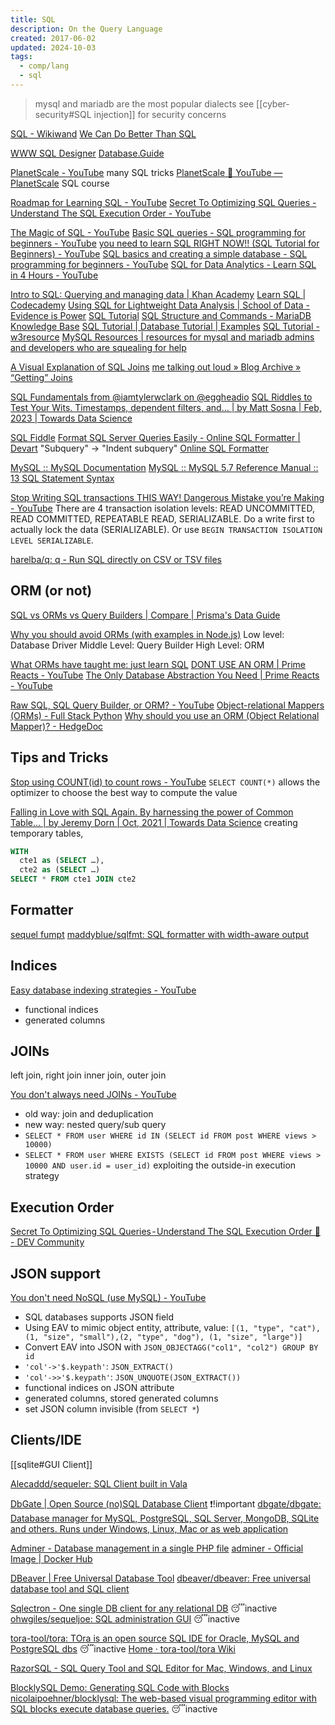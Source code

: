 ```yaml
---
title: SQL
description: On the Query Language
created: 2017-06-02
updated: 2024-10-03
tags:
  - comp/lang
  - sql
---
```


> mysql and mariadb are the most popular dialects
> see [[cyber-security#SQL injection]] for security concerns

[SQL - Wikiwand](https://omni.wikiwand.com/en/SQL)
[We Can Do Better Than SQL](https://edgedb.com/blog/we-can-do-better-than-sql/)

[WWW SQL Designer](https://ondras.zarovi.cz/sql/demo/)
[Database.Guide](https://database.guide/)

[PlanetScale - YouTube](https://www.youtube.com/@PlanetScale) many SQL tricks
[PlanetScale 🤝 YouTube — PlanetScale](https://planetscale.com/youtube) SQL course

[Roadmap for Learning SQL - YouTube](https://www.youtube.com/watch?v=yMqldbY2AAg)
[Secret To Optimizing SQL Queries - Understand The SQL Execution Order - YouTube](https://www.youtube.com/watch?v=BHwzDmr6d7s)

[The Magic of SQL - YouTube](https://www.youtube.com/c/TheMagicofSQL)
[Basic SQL queries - SQL programming for beginners - YouTube](https://www.youtube.com/watch?v=tK-HXzuUunI)
[you need to learn SQL RIGHT NOW!! (SQL Tutorial for Beginners) - YouTube](https://www.youtube.com/watch?v=xiUTqnI6xk8)
[SQL basics and creating a simple database - SQL programming for beginners - YouTube](https://www.youtube.com/watch?v=sHQhc5Jz6SQ)
[SQL for Data Analytics - Learn SQL in 4 Hours - YouTube](https://www.youtube.com/watch?v=7mz73uXD9DA)

[Intro to SQL: Querying and managing data | Khan Academy](https://www.khanacademy.org/computing/computer-programming/sql)
[Learn SQL | Codecademy](https://www.codecademy.com/learn/learn-sql)
[Using SQL for Lightweight Data Analysis | School of Data - Evidence is Power](http://schoolofdata.org/2013/03/26/using-sql-for-lightweight-data-analysis/)
[SQL Tutorial](http://www.tutorialspoint.com/sql/)
[SQL Structure and Commands - MariaDB Knowledge Base](https://mariadb.com/kb/en/mariadb/sql-structure-and-commands/)
[SQL Tutorial | Database Tutorial | Examples](http://www.dofactory.com/sql/tutorial)
[SQL Tutorial - w3resource](https://www.w3resource.com/sql/tutorials.php)
[MySQL Resources | resources for mysql and mariadb admins and developers who are squealing for help](http://mysqlresources.com/)

[A Visual Explanation of SQL Joins](https://blog.codinghorror.com/a-visual-explanation-of-sql-joins/)
[me talking out loud » Blog Archive » “Getting” Joins](http://www.khankennels.com/blog/index.php/archives/2007/04/20/getting-joins/)

[SQL Fundamentals from @iamtylerwclark on @eggheadio](https://egghead.io/courses/sql-fundamentals)
[SQL Riddles to Test Your Wits. Timestamps, dependent filters, and… | by Matt Sosna | Feb, 2023 | Towards Data Science](https://towardsdatascience.com/sql-riddles-to-test-your-wits-8ce31202ae7f)

[SQL Fiddle](http://sqlfiddle.com/)
[Format SQL Server Queries Easily - Online SQL Formatter | Devart](http://www.sql-format.com/) "Subquery" -> "Indent subquery"
[Online SQL Formatter](http://www.tutorialspoint.com/online_sql_formatter.htm)

[MySQL :: MySQL Documentation](https://dev.mysql.com/doc/)
[MySQL :: MySQL 5.7 Reference Manual :: 13 SQL Statement Syntax](https://dev.mysql.com/doc/refman/5.7/en/sql-syntax.html)

[Stop Writing SQL transactions THIS WAY! Dangerous Mistake you’re Making - YouTube](https://www.youtube.com/watch?v=R2a3soJcMU8) There are 4 transaction isolation levels: READ UNCOMMITTED, READ COMMITTED, REPEATABLE READ, SERIALIZABLE. Do a write first to actually lock the data (SERIALIZABLE). Or use `BEGIN TRANSACTION ISOLATION LEVEL SERIALIZABLE`.

[harelba/q: q - Run SQL directly on CSV or TSV files](https://github.com/harelba/q)

## ORM (or not)

[SQL vs ORMs vs Query Builders | Compare | Prisma's Data Guide](https://www.prisma.io/dataguide/types/relational/comparing-sql-query-builders-and-orms)

[Why you should avoid ORMs (with examples in Node.js)](https://blog.logrocket.com/why-you-should-avoid-orms-with-examples-in-node-js-e0baab73fa5)
Low level: Database Driver
Middle Level: Query Builder
High Level: ORM

[What ORMs have taught me: just learn SQL](https://wozniak.ca/blog/2014/08/03/1/index.html?utm_source=tuicool&amp%3Butm_medium=referral)
[DONT USE AN ORM | Prime Reacts - YouTube](https://www.youtube.com/watch?v=bpGvVI7NM_k)
[The Only Database Abstraction You Need | Prime Reacts - YouTube](https://www.youtube.com/watch?v=nWchov5Do-o)

[Raw SQL, SQL Query Builder, or ORM? - YouTube](https://www.youtube.com/watch?v=x1fCJ7sUXCM)
[Object-relational Mappers (ORMs) - Full Stack Python](https://www.fullstackpython.com/object-relational-mappers-orms.html)
[Why should you use an ORM (Object Relational Mapper)? - HedgeDoc](https://monadical.com/posts/why-use-orm.html)

## Tips and Tricks

[Stop using COUNT(id) to count rows - YouTube](https://www.youtube.com/watch?v=H6juZ8c_Nu8) `SELECT COUNT(*)` allows the optimizer to choose the best way to compute the value

[Falling in Love with SQL Again. By harnessing the power of Common Table… | by Jeremy Dorn | Oct, 2021 | Towards Data Science](https://towardsdatascience.com/falling-in-love-with-sql-again-169d7fa56e47) creating temporary tables,

```sql
WITH
  cte1 as (SELECT …),
  cte2 as (SELECT …)
SELECT * FROM cte1 JOIN cte2
```

## Formatter

[sequel fumpt](https://sqlfum.pt/)
[maddyblue/sqlfmt: SQL formatter with width-aware output](https://github.com/maddyblue/sqlfmt)

## Indices

[Easy database indexing strategies - YouTube](https://www.youtube.com/watch?v=IcIkjfXoHV4)

- functional indices
- generated columns

## JOINs

left join, right join
inner join, outer join

[You don't always need JOINs - YouTube](https://www.youtube.com/watch?v=5hsl47I3svw)

- old way: join and deduplication
- new way: nested query/sub query
- `SELECT * FROM user WHERE id IN (SELECT id FROM post WHERE views > 10000)`
- `SELECT * FROM user WHERE EXISTS (SELECT id FROM post WHERE views > 10000 AND user.id = user_id)` exploiting the outside-in execution strategy

## Execution Order

[Secret To Optimizing SQL Queries - Understand The SQL Execution Order 🚀 - DEV Community](https://dev.to/kanani_nirav/secret-to-optimizing-sql-queries-understand-the-sql-execution-order-28m1)

## JSON support

[You don't need NoSQL (use MySQL) - YouTube](https://www.youtube.com/watch?v=QZBxgX2OWbI)

- SQL databases supports JSON field
- Using EAV to mimic object
  entity, attribute, value: `[(1, "type", "cat"), (1, "size", "small"),(2, "type", "dog"), (1, "size", "large")]`
- Convert EAV into JSON with `JSON_OBJECTAGG("col1", "col2") GROUP BY id`
- `'col'->'$.keypath'`: `JSON_EXTRACT()`
- `'col'->>'$.keypath'`: `JSON_UNQUOTE(JSON_EXTRACT())`
- functional indices on JSON attribute
- generated columns, stored generated columns
- set JSON column invisible (from `SELECT *`)

## Clients/IDE

[[sqlite#GUI Client]]

[Alecaddd/sequeler: SQL Client built in Vala](https://github.com/Alecaddd/sequeler)

[DbGate | Open Source (no)SQL Database Client](https://dbgate.org/) ❗!important
[dbgate/dbgate: Database manager for MySQL, PostgreSQL, SQL Server, MongoDB, SQLite and others. Runs under Windows, Linux, Mac or as web application](https://github.com/dbgate/dbgate)

[Adminer - Database management in a single PHP file](https://www.adminer.org/)
[adminer - Official Image | Docker Hub](https://hub.docker.com/_/adminer)

[DBeaver | Free Universal Database Tool](https://dbeaver.io/)
[dbeaver/dbeaver: Free universal database tool and SQL client](https://github.com/dbeaver/dbeaver)

[Sqlectron - One single DB client for any relational DB](https://sqlectron.github.io/) 😴inactive
[ohwgiles/sequeljoe: SQL administration GUI](https://github.com/ohwgiles/sequeljoe) 😴inactive

[tora-tool/tora: TOra is an open source SQL IDE for Oracle, MySQL and PostgreSQL dbs](https://github.com/tora-tool/tora) 😴inactive
[Home · tora-tool/tora Wiki](https://github.com/tora-tool/tora/wiki)

[RazorSQL - SQL Query Tool and SQL Editor for Mac, Windows, and Linux](https://razorsql.com/)

[BlocklySQL Demo: Generating SQL Code with Blocks](https://www.dbinf.informatik.uni-wuerzburg.de/google-blockly-4efa0da/sql/index.html)
[nicolaipoehner/blocklysql: The web-based visual programming editor with SQL blocks execute database queries.](https://github.com/nicolaipoehner/blocklysql) 😴inactive
